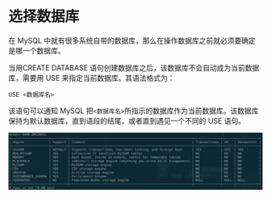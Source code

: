 # 选择数据库

在 MySQL 中就有很多系统自带的数据库，那么在操作数据库之前就必须要确定是哪一个数据库。  
  
当用CREATE DATABASE 语句创建数据库之后，该数据库不会自动成为当前数据库，需要用 USE 来指定当前数据库。其语法格式为：

```text
USE <数据库名>
```

该语句可以通知 MySQL 把`<数据库名>`所指示的数据库作为当前数据库。该数据库保持为默认数据库，直到语段的结尾，或者直到遇见一个不同的 USE 语句。

![](../.gitbook/assets/image%20%2817%29.png)



